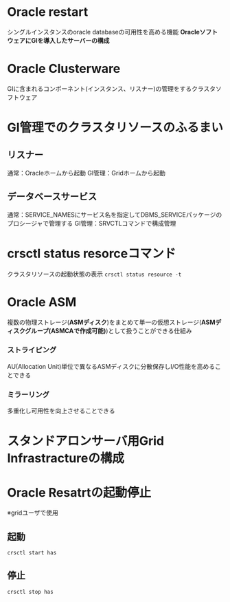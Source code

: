 # Oracle restart
シングルインスタンスのoracle databaseの可用性を高める機能
**OracleソフトウェアにGIを導入したサーバーの構成**
# Oracle Clusterware
GIに含まれるコンポーネント(インスタンス、リスナー)の管理をするクラスタソフトウェア
# GI管理でのクラスタリソースのふるまい
## リスナー
通常：Oracleホームから起動
GI管理：Gridホームから起動
## データベースサービス
通常：SERVICE_NAMESにサービス名を指定してDBMS_SERVICEパッケージのプロシージャで管理する
GI管理：SRVCTLコマンドで構成管理
# crsctl status resorceコマンド
クラスタリソースの起動状態の表示
`crsctl status resource -t`
# Oracle ASM
複数の物理ストレージ(**ASMディスク**)をまとめて単一の仮想ストレージ(**ASMディスクグループ(ASMCAで作成可能)**)として扱うことができる仕組み
### ストライピング
AU(Allocation Unit)単位で異なるASMディスクに分散保存しI/O性能を高めることできる
### ミラーリング
多重化し可用性を向上させることできる
# スタンドアロンサーバ用Grid Infrastractureの構成

# Oracle Resatrtの起動停止
※gridユーザで使用
## 起動
`crsctl start has` 
## 停止
`crsctl stop has`



